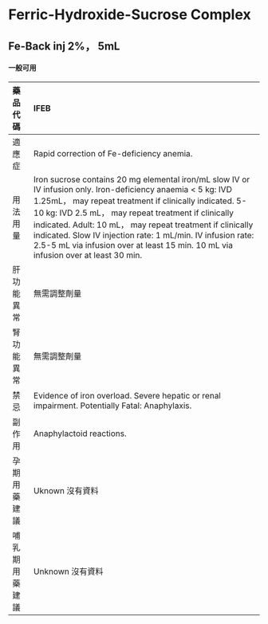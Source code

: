 # Ferric-Hydroxide-Sucrose Complex

## Fe-Back inj 2%， 5mL

#### 一般可用

| 藥品代碼       | IFEB                                                                                                                                                                                                                                                                                                                                                                                                                                            |
|:---------------|:------------------------------------------------------------------------------------------------------------------------------------------------------------------------------------------------------------------------------------------------------------------------------------------------------------------------------------------------------------------------------------------------------------------------------------------------|
| 適應症         | Rapid correction of Fe-deficiency anemia.                                                                                                                                                                                                                                                                                                                                                                                                       |
| 用法用量       | Iron sucrose contains 20 mg elemental iron/mL slow IV or IV infusion only. Iron-deficiency anaemia < 5 kg: IVD 1.25mL， may repeat treatment if clinically indicated. 5-10 kg: IVD 2.5 mL， may repeat treatment if clinically indicated. Adult: 10 mL， may repeat treatment if clinically indicated. Slow IV injection rate: 1 mL/min. IV infusion rate: 2.5-5 mL via infusion over at least 15 min. 10 mL via infusion over at least 30 min. |
| 肝功能異常     | 無需調整劑量                                                                                                                                                                                                                                                                                                                                                                                                                                    |
| 腎功能異常     | 無需調整劑量                                                                                                                                                                                                                                                                                                                                                                                                                                    |
| 禁忌           | Evidence of iron overload. Severe hepatic or renal impairment. Potentially Fatal: Anaphylaxis.                                                                                                                                                                                                                                                                                                                                                  |
| 副作用         | Anaphylactoid reactions.                                                                                                                                                                                                                                                                                                                                                                                                                        |
| 孕期用藥建議   | Uknown 沒有資料                                                                                                                                                                                                                                                                                                                                                                                                                                 |
| 哺乳期用藥建議 | Unknown 沒有資料                                                                                                                                                                                                                                                                                                                                                                                                                                |

